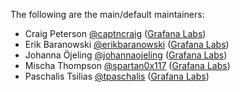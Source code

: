 The following are the main/default maintainers:

- Craig Peterson [@captncraig](https://github.com/captncraig) ([Grafana Labs](https://grafana.com/))
- Erik Baranowski [@erikbaranowski](https://github.com/erikbaranowski) ([Grafana Labs](https://grafana.com/))
- Johanna Öjeling [@johannaojeling](https://github.com/johannaojeling) ([Grafana Labs](https://grafana.com/))
- Mischa Thompson [@spartan0x117](https://github.com/spartan0x117) ([Grafana Labs](https://grafana.com/))
- Paschalis Tsilias [@tpaschalis](https://github.com/tpaschalis) ([Grafana Labs](https://grafana.com/))
